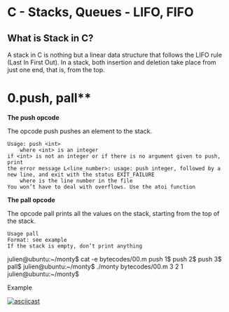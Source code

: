 # C - Stacks, Queues - LIFO, FIFO

## What is Stack in C?

A stack in C is nothing but a linear data structure that follows the LIFO rule
(Last In First Out). In a stack, both insertion and deletion take place from
just one end, that is, from the top.

# 0.push, pall**

**The push opcode**

The opcode push pushes an element to the stack.

    Usage: push <int>
        where <int> is an integer
    if <int> is not an integer or if there is no argument given to push, print
    the error message L<line_number>: usage: push integer, followed by a new line, and exit with the status EXIT_FAILURE
        where is the line number in the file
    You won’t have to deal with overflows. Use the atoi function


**The pall opcode**

The opcode pall prints all the values on the stack, starting from the top of the stack.

    Usage pall
    Format: see example
    If the stack is empty, don’t print anything

julien@ubuntu:~/monty$ cat -e bytecodes/00.m
push 1$
push 2$
push 3$
pall$
julien@ubuntu:~/monty$ ./monty bytecodes/00.m
3
2
1
julien@ubuntu:~/monty$


Example

 [![asciicast](https://asciinema.org/a/tXSM9lQ84DxUuvK3llJRsplfb.sgv)](https://asciinema.org/a/tXSM9lQ84DxUuvK3llJRsplfb.sgv)

